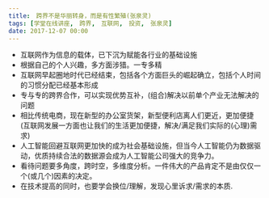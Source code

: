 ```yaml
---
title:　跨界不是华丽转身，而是有性繁殖(张泉灵)
tags: [学堂在线讲座,　跨界,　互联网,　投资,　张泉灵]
date: 2017-12-07 00:00
---
```


* 互联网作为信息的载体，已下沉为赋能各行业的基础设施
* 根据自己的个人兴趣，多方面涉猎。一专多精
* 互联网早起圈地时代已经结束，包括各个方面巨头的崛起确立，包括个人时间的习惯分配已经基本形成
* 专与专的跨界合作，可以实现优势互补，(组合)解决以前单个产业无法解决的问题
* 相比传统电商，现在新型的办公室货架，新型便利店离人们更近，更加便捷(互联网发展一方面也让我们的生活更加便捷，解决/满足我们实际的(心理)需求)
* 人工智能回避互联网更加快的成为社会基础设施，但当今人工智能仍为数据驱动，优质持续合法的数据源会成为人工智能公司强大的竞争力。
* 看待问题要多角度，跨时空，多维度分析。一件伟大的产品肯定不是由仅仅一个(或几个)因素的决定。
* 在技术提高的同时，也要学会换位/理解，发现心里诉求/需求的本质.
